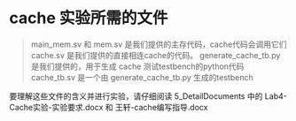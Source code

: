 # cache 实验所需的文件

> main_mem.sv 和 mem.sv 是我们提供的主存代码，cache代码会调用它们
> cache.sv 是我们提供的直接相连cache的代码。
> generate_cache_tb.py 是我们提供的，用于生成 cache 测试testbench的python代码
> cache_tb.sv 是一个由 generate_cache_tb.py 生成的testbench

要理解这些文件的含义并进行实验，请仔细阅读 5_DetailDocuments 中的 Lab4-Cache实验-实验要求.docx 和 王轩-cache编写指导.docx
